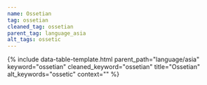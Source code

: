 ```yaml
---
name: Ossetian
tag: ossetian
cleaned_tag: ossetian
parent_tag: language_asia
alt_tags: ossetic
---
```


{% include data-table-template.html 
  parent_path="language/asia" 
  keyword="ossetian" 
  cleaned_keyword="ossetian" 
  title="Ossetian"
  alt_keywords="ossetic"
  context=""
%}

